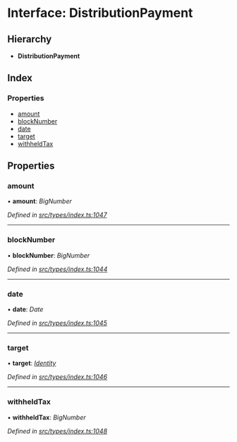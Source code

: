 # Interface: DistributionPayment

## Hierarchy

* **DistributionPayment**

## Index

### Properties

* [amount](distributionpayment.md#amount)
* [blockNumber](distributionpayment.md#blocknumber)
* [date](distributionpayment.md#date)
* [target](distributionpayment.md#target)
* [withheldTax](distributionpayment.md#withheldtax)

## Properties

###  amount

• **amount**: *BigNumber*

*Defined in [src/types/index.ts:1047](https://github.com/PolymathNetwork/polymesh-sdk/blob/56921667/src/types/index.ts#L1047)*

___

###  blockNumber

• **blockNumber**: *BigNumber*

*Defined in [src/types/index.ts:1044](https://github.com/PolymathNetwork/polymesh-sdk/blob/56921667/src/types/index.ts#L1044)*

___

###  date

• **date**: *Date*

*Defined in [src/types/index.ts:1045](https://github.com/PolymathNetwork/polymesh-sdk/blob/56921667/src/types/index.ts#L1045)*

___

###  target

• **target**: *[Identity](../classes/identity.md)*

*Defined in [src/types/index.ts:1046](https://github.com/PolymathNetwork/polymesh-sdk/blob/56921667/src/types/index.ts#L1046)*

___

###  withheldTax

• **withheldTax**: *BigNumber*

*Defined in [src/types/index.ts:1048](https://github.com/PolymathNetwork/polymesh-sdk/blob/56921667/src/types/index.ts#L1048)*
